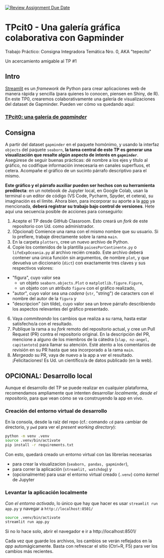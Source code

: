 [![Review Assignment Due Date](https://classroom.github.com/assets/deadline-readme-button-24ddc0f5d75046c5622901739e7c5dd533143b0c8e959d652212380cedb1ea36.svg)](https://classroom.github.com/a/ztnPvLsL)
# TPcit0 - Una galería gráfica colaborativa con Gapminder
Trabajo Práctico: Consigna Integradora Temática Nro. 0, AKA "tepecito"

Un acercamiento amigable al TP #1

## Intro

[Streamlit](https://streamlit.io/) es un _framework_ de Python para crear aplicaciones web de manera rápida y sencilla (para quienes lo conocen, piensen en Shiny, de R). En este TP0, crearemos colaborativamente una galería de visualizaciones del dataset de Gapminder. Pueden ver cómo va quedando aquí:

### [**TPcit0: una galería de _gapminder_**](https://tpcit0.streamlit.app/)

## Consigna

A partir del dataset `gapminder` en el paquete homónimo, y usando la interfaz `objects` del paquete `seaborn`, **la tarea central de este TP es generar una visualización que resalte algún aspecto de interés en `gapminder`**. Asegúrese de seguir buenas prácticas: dé nombre a los ejes y título al gráfico, no codifique información innecesaria en canales superfluos, et cetera. Acompañe el gráfico de un sucinto párrafo descriptivo para el mismo.

**Este gráfico y el párrafo auxiliar pueden ser hechos con su herramienta predilecta**: en un notebook de Jupyter local, en Google Colab, usan la terminal o un editor de código (VS Code, Pycharm, Spyder, et cetera), su imaginación es el límite. Ahora bien, para incorporar su aporte a la [app]((https://tpcit0.streamlit.app/)) ya mencionada, **deberá registrar su trabajo bajo control de versiones**. Hete aquí una secuencia posible de acciones para conseguirlo:

1. Acepte el TP desde GitHub Classroom. Esto creará un _fork_ de este repositorio con Ud. como administrador.
2. (Opcional) Comience una rama con el mismo nombre que su usuario. Si lo prefiere, trabaje directamente sobre la rama `main`.
3. En la carpeta `plotters`, cree un nuevo archivo de Python.
4. Copie los contenidos de la plantilla `paisesPorContinente.py` o `lifeExpOceania.py` al archivo recién creado. 
   Este archivo deberá contener una única función sin argumentos, de nombre `plot`, y que devuelva un diccionario (`dict`) con exactamente tres claves y sus respectivos valores:
  - "figura", cuyo valor sea 
    - un objeto `seaborn.objects.Plot` o `matplotlib.figure.Figure`,
    - un objeto con un atributo `figure` con el gráfico realizado,
  - "autor", cuyo valor sea una _cadena_ (`str`, "string") de caracters con el nombre del autor de la `figura` y
  - "descripcion" (sin tilde), cuyo valor sea un breve párrafo describiendo los aspectos relevantes del gráfico presentado.
6. Vaya _commiteando_ los cambios que realiza a su rama, hasta estar satisfecho/a con el resultado.
7. Publique la rama a su _fork_ remoto del repositorio actual, y cree un Pull Request (PR) contra el repositorio original. En la descripción del PR, mencione a alguno de los miembros de la cátedra (`slap, nz-angel, capitantoto`) para llamar su atención. Esté atento a los comentarios de revisión en su PR hasta que sea incorporado a la rama `main`.
8. _Mergeado_ su PR, vaya de nuevo a la app a ver el resultado. ¡Felicitaciones! Es Ud. un científico/a de datos publicado (en la web).


## OPCIONAL: Desarrollo local

Aunque el desarrollo del TP se puede realizar en cualquier plataforma, recomendamos ampliamente que intenten desarrollar _localmente, desde el repositorio_, para que vean cómo se va construyendo la app en vivo.

### Creación del entorno virtual de desarrollo
En la consola, desde la raíz del repo (cf.: comando `cd` para `c`ambiar de `d`irectorio, y `pwd` para ver el _present working directory_):

```bash
python -m venv .venv
source .venv/bin/activate
pip install -r requirements.txt
```

Con esto, quedará creado un entorno virtual con las librerías necesarias
- para crear la visualizacion (`seaborn, pandas, gapminder`),
- para correr la aplicación (`streamlit, watchdog`) y
- (opcionalmente) para usar el entorno virtual creado (`.venv`) como _kernel_ de Jupyter

### Levantar la aplicación localmente

_Con el entorno activado_, lo único que hay que hacer es usar `streamlit run app.py` y navegar a `http://localhost:8501/`

```bash
source .venv/bin/activate
streamlit run app.py
```

Si no lo hace solo, abrir el navegador e ir a http://localhost:8501/

Cada vez que guarde los archivos, los cambios se verán reflejados en la _app_ automágicamente. Basta con refrescar el sitio (Ctrl+R, F5) para ver los cambios más recientes.
